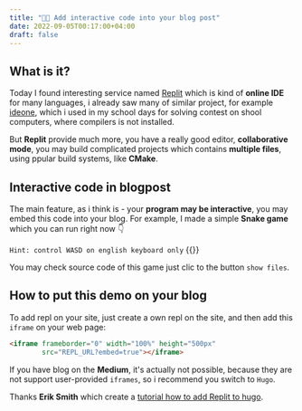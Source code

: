 ```yaml
---
title: "🧑‍💻 Add interactive code into your blog post"
date: 2022-09-05T00:17:00+04:00
draft: false
---
```


## What is it?
Today I found interesting service named [Replit](https://replit.com) which is kind of **online IDE** for many languages, i already saw many of similar project, for example [ideone](http://ideone.com), which i used in my school days for solving contest on shool computers, where compilers is not installed. 

But **Replit** provide much more, you have a really good editor, **collaborative mode**, you may build complicated projects which contains **multiple files**, using ppular build systems, like **CMake**. 


## Interactive code in blogpost
The main feature, as i think is - your **program may be interactive**, you may embed this code into your blog. For example, I made a simple **Snake game** which you can run right now 👇

`Hint: control WASD on english keyboard only`
{{<replit src="https://replit.com/@alxmamaev/SnakeGameCpp">}}


You may check source code of this game just clic to the button `show files`.

## How to put this demo on your blog

To add repl on your site, just create a own repl on the site, and then add this `iframe` on your web page:

```html
<iframe frameborder="0" width="100%" height="500px"
        src="REPL_URL?embed=true"></iframe>
```

If you have blog on the **Medium**, it's actually not possible, because they are not support user-provided `iframes`, so i recommend you switch to `Hugo`.

Thanks **Erik Smith** which create a [tutorial how to add Replit to hugo](https://developer451.com/post/hugo-replit-shortcode/). 
